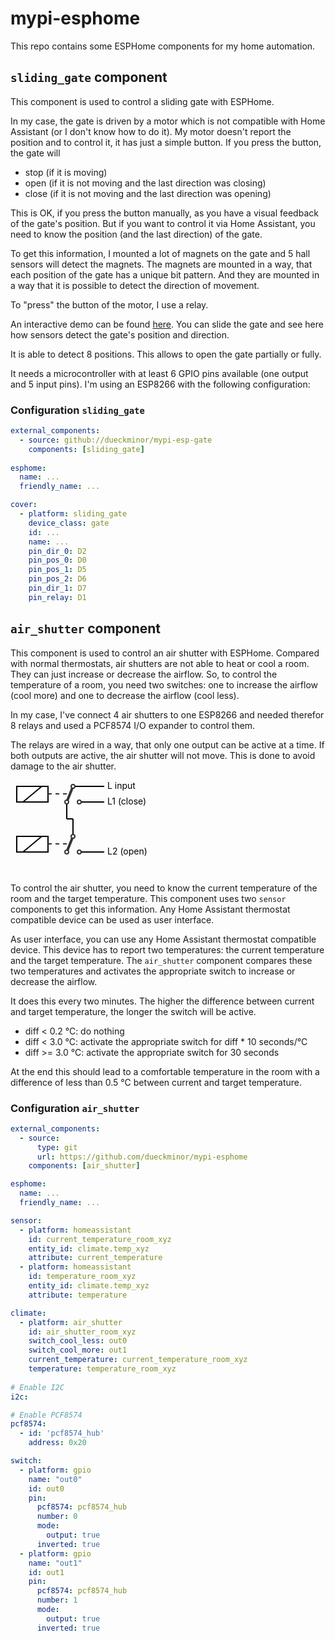 # mypi-esphome

This repo contains some ESPHome components for my home automation.

## `sliding_gate` component

This component is used to control a sliding gate with ESPHome.

In my case, the gate is driven by a motor which is not compatible with
Home Assistant (or I don't know how to do it). My motor doesn't report the
position and to control it, it has just a simple button. If you press the button,
the gate will

- stop (if it is moving)
- open (if it is not moving and the last direction was closing)
- close (if it is not moving and the last direction was opening)

This is OK, if you press the button manually, as you have a visual feedback of
the gate's position. But if you want to control it via Home Assistant, you need
to know the position (and the last direction) of the gate.

To get this information, I mounted a lot of magnets on the gate and 5 hall
sensors will detect the magnets. The magnets are mounted in a way,
that each position of the gate has a unique bit pattern. And they are mounted
in a way that it is possible to detect the direction of movement.

To "press" the button of the motor, I use a relay.

An interactive demo can be found [here](https://dueckminor.github.io/mypi-esphome).
You can slide the gate and see here how sensors detect the gate's position and
direction.

It is able to detect 8 positions. This allows to open the gate partially or
fully.

It needs a microcontroller with at least 6 GPIO pins available (one output
and 5 input pins). I'm using an ESP8266 with the following configuration:

### Configuration `sliding_gate`

```yaml
external_components:
  - source: github://dueckminor/mypi-esp-gate
    components: [sliding_gate]
  
esphome:
  name: ...
  friendly_name: ...

cover:
  - platform: sliding_gate
    device_class: gate
    id: ...
    name: ...
    pin_dir_0: D2
    pin_pos_0: D0
    pin_pos_1: D5
    pin_pos_2: D6
    pin_dir_1: D7
    pin_relay: D1
```

## `air_shutter` component

This component is used to control an air shutter with ESPHome. Compared with
normal thermostats, air shutters are not able to heat or cool a room. They can
just increase or decrease the airflow. So, to control the temperature of a room,
you need two switches: one to increase the airflow (cool more) and one to decrease
the airflow (cool less).

In my case, I've connect 4 air shutters to one ESP8266 and needed therefor 8
relays and used a PCF8574 I/O expander to control them.

The relays are wired in a way, that only one output can be active at a time.
If both outputs are active, the air shutter will not move. This is done to avoid
damage to the air shutter.

<svg width="400" height="150" xmlns="http://www.w3.org/2000/svg">
  <!-- connection between relais #1 and #2-->
  <line x1=90 y1=35 x2=90 y2=62 stroke="#000" stroke-width="2"/>
  <line x1=90 y1=62 x2=100 y2=62 stroke="#000" stroke-width="2"/>
  <line x1=100 y1=62 x2=100 y2=90 stroke="#000" stroke-width="2"/>
  <!-- connections to output-->
  <line x1=100 y1=10 x2=150 y2=10 stroke="#000" stroke-width="2"/>
  <text x=155 y=14>L input</text>
  <line x1=110 y1=35 x2=150 y2=35 stroke="#000" stroke-width="2"/>
  <text x=155 y=39>L1 (close)</text>
  <line x1=110 y1=115 x2=150 y2=115 stroke="#000" stroke-width="2"/>
  <text x=155 y=119>L2 (open)</text>
  <!-- Relais #1-->
  <rect x="10" y="10" width="50" height="25" fill="#ffffff" stroke="#000" stroke-width="2"/>
  <line x1=20 y1=35 x2=50 y2=10 stroke="#000" stroke-width="2"/>
  <line x1="60" y1="22" x2="90" y2="22" stroke="#333" stroke-width="2" stroke-dasharray="6,6"/>
  <line x1="100" y1="10" x2="90" y2="35" stroke="#333" stroke-width="4"/>
  <circle cx="100" cy="10" r="3" fill="#fff" stroke="#333" stroke-width="2"/>
  <circle cx="90" cy="35" r="3" fill="#fff" stroke="#333" stroke-width="2"/>
  <circle cx="110" cy="35" r="3" fill="#fff" stroke="#333" stroke-width="2"/>
  <!-- Relais #2-->
  <rect x="10" y="90" width="50" height="25" fill="#ffffff" stroke="#000" stroke-width="2"/>
  <line x1=20 y1=115 x2=50 y2=90 stroke="#000" stroke-width="2"/>
  <line x1="60" y1="102" x2="90" y2="102" stroke="#333" stroke-width="2" stroke-dasharray="6,6"/>
  <line x1="100" y1="90" x2="90" y2="115" stroke="#333" stroke-width="4"/>
  <circle cx="100" cy="90" r="3" fill="#fff" stroke="#333" stroke-width="2"/>
  <circle cx="90" cy="115" r="3" fill="#fff" stroke="#333" stroke-width="2"/>
  <circle cx="110" cy="115" r="3" fill="#fff" stroke="#333" stroke-width="2"/>
</svg>

To control the air shutter, you need to know the current temperature of the room
and the target temperature. This component uses two `sensor` components to get
this information. Any Home Assistant thermostat compatible device can be used as
user interface.

As user interface, you can use any Home Assistant thermostat compatible device.
This device has to report two temperatures: the current temperature and the
target temperature. The `air_shutter` component compares these two temperatures
and activates the appropriate switch to increase or decrease the airflow.

It does this every two minutes. The higher the difference between current and
target temperature, the longer the switch will be active.

- diff < 0.2 °C: do nothing
- diff < 3.0 °C: activate the appropriate switch for diff * 10 seconds/°C
- diff >= 3.0 °C: activate the appropriate switch for 30 seconds

At the end this should lead to a comfortable temperature in the room with a
difference of less than 0.5 °C between current and target temperature.

### Configuration `air_shutter`

```yaml
external_components:
  - source:
      type: git
      url: https://github.com/dueckminor/mypi-esphome
    components: [air_shutter]

esphome:
  name: ...
  friendly_name: ...

sensor:
  - platform: homeassistant
    id: current_temperature_room_xyz
    entity_id: climate.temp_xyz
    attribute: current_temperature
  - platform: homeassistant
    id: temperature_room_xyz
    entity_id: climate.temp_xyz
    attribute: temperature

climate:
  - platform: air_shutter
    id: air_shutter_room_xyz
    switch_cool_less: out0
    switch_cool_more: out1
    current_temperature: current_temperature_room_xyz
    temperature: temperature_room_xyz
  
# Enable I2C
i2c:

# Enable PCF8574
pcf8574:
  - id: 'pcf8574_hub'
    address: 0x20

switch:
  - platform: gpio
    name: "out0"
    id: out0
    pin:
      pcf8574: pcf8574_hub
      number: 0
      mode:
        output: true
      inverted: true
  - platform: gpio
    name: "out1"
    id: out1
    pin:
      pcf8574: pcf8574_hub
      number: 1
      mode:
        output: true
      inverted: true
```
